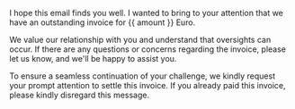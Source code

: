 I hope this email finds you well. I wanted to bring to your attention that we have an outstanding invoice for {{ amount }} Euro.

We value our relationship with you and understand that oversights can occur. If there are any questions or concerns regarding the invoice, please let us know, and we'll be happy to assist you.

To ensure a seamless continuation of your challenge, we kindly request your prompt attention to settle this invoice. If you already paid this invoice, please kindly disregard this message.
